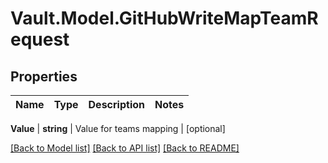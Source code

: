 # Vault.Model.GitHubWriteMapTeamRequest

## Properties

Name | Type | Description | Notes
------------ | ------------- | ------------- | -------------

**Value** | **string** | Value for teams mapping | [optional] 

[[Back to Model list]](../README.md#documentation-for-models) [[Back to API list]](../README.md#documentation-for-api-endpoints) [[Back to README]](../README.md)

